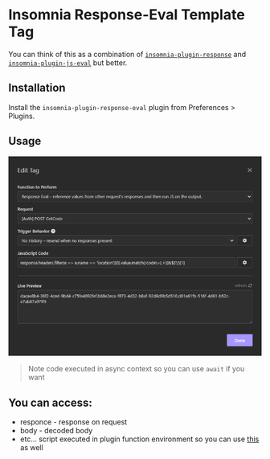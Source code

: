 # Insomnia Response-Eval Template Tag

You can think of this as a combination of [`insomnia-plugin-response`](https://www.npmjs.com/package/insomnia-plugin-response) and [`insomnia-plugin-js-eval`](https://www.npmjs.com/package/insomnia-plugin-js-eval) but better.

## Installation
Install the `insomnia-plugin-response-eval` plugin from Preferences > Plugins.

## Usage
![example](example.png)
> Note code executed in async context so you can use `await` if you want
## You can access:
- responce - response on request
- body - decoded body
- etc... script executed in plugin function environment so you can use [this]([Title](https://docs.insomnia.rest/insomnia/context-object-reference)) as well
